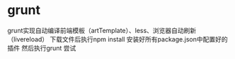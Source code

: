 # grunt
grunt实现自动编译前端模板（artTemplate）、less、浏览器自动刷新（livereload）
下载文件后执行npm install  安装好所有package.json中配置好的插件
然后执行grunt
尝试
